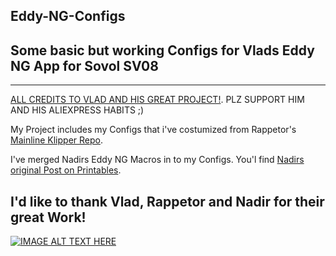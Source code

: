 ## Eddy-NG-Configs

## Some basic but working Configs for Vlads Eddy NG App for Sovol SV08

---------------------------------------------------------------------

[ALL CREDITS TO VLAD AND HIS GREAT PROJECT!](https://github.com/vvuk/eddy-ng). PLZ SUPPORT HIM AND HIS ALIEXPRESS HABITS ;)

My Project includes my Configs that i've costumized from Rappetor's [Mainline Klipper Repo](https://github.com/Rappetor/Sovol-SV08-Mainline).

I've merged Nadirs Eddy NG Macros in to my Configs. You'l find  [Nadirs original Post on Printables](https://www.printables.com/model/1269473-btt-eddy-ng-macro-my-print-start-on-my-sv08).

## I'd like to thank Vlad, Rappetor and Nadir for their great Work!

[![IMAGE ALT TEXT HERE](https://i3.ytimg.com/vi/4r2YzVSAbks/maxresdefault.jpg)](https://youtu.be/4r2YzVSAbks)
